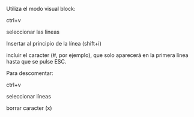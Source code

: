 Utiliza el modo visual block:

ctrl+v

seleccionar las lineas

Insertar al principio de la línea (shift+i)

incluir el caracter (#, por ejemplo), que solo aparecerá en la primera línea hasta que se pulse ESC.

Para descomentar:

ctrl+v

seleccionar líneas

borrar caracter (x)